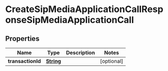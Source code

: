 

# CreateSipMediaApplicationCallResponseSipMediaApplicationCall


## Properties

| Name | Type | Description | Notes |
|------------ | ------------- | ------------- | -------------|
|**transactionId** | [**String**](String.md) |  |  [optional] |



